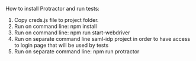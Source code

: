 How to install Protractor and run tests:
1. Copy creds.js file to project folder.
2. Run on command line: npm install
3. Run on command line: npm run start-webdriver
4. Run on separate command line saml-idp project in order to have access to login page that will be used by tests 
5. Run on separate command line: npm run protractor